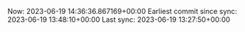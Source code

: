 Now: 2023-06-19 14:36:36.867169+00:00 Earliest commit since sync: 2023-06-19 13:48:10+00:00 Last sync: 2023-06-19 13:27:50+00:00
